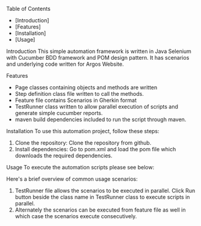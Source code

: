 Table of Contents
- [Introduction]
- [Features]
- [Installation]
- [Usage]

Introduction
This simple automation framework is written in Java Selenium with Cucumber BDD framework and POM design pattern. It has scenarios and underlying code written for Argos Website.


Features
- Page classes containing objects and methods are written
- Step definition class file written to call the methods.
- Feature file contains Scenarios in Gherkin format
- TestRunner class written to allow parallel execution of scripts and generate simple cucumber reports.
- maven build dependencies included to run the script through maven.

Installation
To use this automation project, follow these steps:

1. Clone the repository: Clone the repository from github.
2. Install dependencies: Go to pom.xml and load the pom file which downloads the required dependencies.


Usage
To execute the automation scripts please see below:

Here's a brief overview of common usage scenarios:

1. TestRunner file allows the scenarios to be executed in parallel. Click Run button beside the class name in TestRunner class to execute scripts in parallel.
2. Alternately the scenarios can be executed from feature file as well in which case the scenarios execute consecutively.
